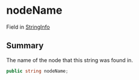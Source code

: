 # nodeName

Field in [StringInfo](/api/csharp/yarn.compiler.stringinfo.md)

## Summary


The name of the node that this string was found in.


```csharp
public string nodeName;
```

